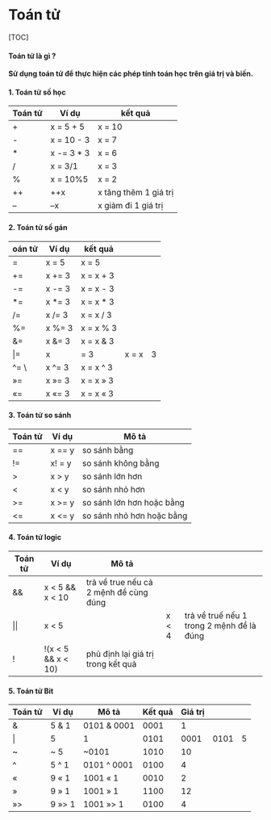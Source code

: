 # Toán tử

[TOC]

#### Toán tử là gì ?

**Sử dụng toán tử để thực hiện các phép tính toán học trên giá trị và biến.**

#### 1. Toán tử số học 

| Toán tử | Ví dụ      | kết quả               |
| ------- | ---------- | --------------------- |
| +       | x = 5 + 5  | x = 10                |
| -       | x = 10 - 3 | x = 7                 |
| *       | x -= 3 * 3 | x = 6                 |
| /       | x = 3/1    | x = 3                 |
| %       | x = 10%5   | x = 2                 |
| ++      | ++x        | x tăng thêm 1 giá trị |
| –       | –x         | x giảm đi 1 giá trị   |

#### 2. Toán tử số gán 

| oán tử | Ví dụ  | kết quả   |       |      |
| ------ | ------ | --------- | ----- | ---- |
| =      | x = 5  | x = 5     |       |      |
| +=     | x += 3 | x = x + 3 |       |      |
| -=     | x -= 3 | x = x - 3 |       |      |
| *=     | x *= 3 | x = x * 3 |       |      |
| /=     | x /= 3 | x = x / 3 |       |      |
| %=     | x %= 3 | x = x % 3 |       |      |
| &=     | x &= 3 | x = x & 3 |       |      |
| \|=    | x      | = 3       | x = x | 3    |
| ^= \   | x ^= 3 | x = x ^ 3 |       |      |
| »=     | x »= 3 | x = x » 3 |       |      |
| «=     | x «= 3 | x = x « 3 |       |      |

#### 3. Toán tử so sánh 

| Toán tử | Ví dụ  | Mô tả                     |
| ------- | ------ | ------------------------- |
| ==      | x == y | so sánh bằng              |
| !=      | x! = y | so sánh không bằng        |
| >       | x > y  | so sánh lớn hơn           |
| <       | x < y  | so sánh nhỏ hơn           |
| >=      | x >= y | so sánh lớn hơn hoặc bằng |
| <=      | x <= y | so sánh nhỏ hơn hoặc bằng |

#### 4. Toán tử logic 

| Toán tử | Ví dụ              | Mô tả                                  |       |                                           |
| ------- | ------------------ | -------------------------------------- | ----- | ----------------------------------------- |
| &&      | x < 5 && x < 10    | trả về true nếu cả 2 mệnh đề cùng đúng |       |                                           |
| \|\|    | x < 5              |                                        | x < 4 | trả về truế nếu 1 trong 2 mệnh đề là đúng |
| !       | !(x < 5 && x < 10) | phủ định lại giá trị trong kết quả     |       |                                           |

#### 5. Toán tử Bit

| Toán tử | Ví dụ  | Mô tả       | Kết quả | Giá trị |      |      |
| ------- | ------ | ----------- | ------- | ------- | ---- | ---- |
| &       | 5 & 1  | 0101 & 0001 | 0001    | 1       |      |      |
| \|      | 5      | 1           | 0101    | 0001    | 0101 | 5    |
| ~       | ~ 5    | ~0101       | 1010    | 10      |      |      |
| ^       | 5 ^ 1  | 0101 ^ 0001 | 0100    | 4       |      |      |
| «       | 9 « 1  | 1001 « 1    | 0010    | 2       |      |      |
| »       | 9 » 1  | 1001 » 1    | 1100    | 12      |      |      |
| »>      | 9 »> 1 | 1001 »> 1   | 0100    | 4       |      |      |